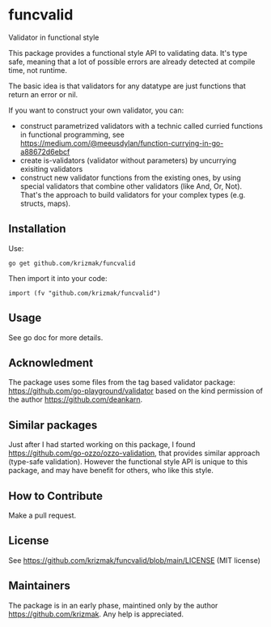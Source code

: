 # funcvalid

Validator in functional style

This package provides a functional style API to validating data.
It's type safe, meaning that a lot of possible errors are already detected at compile time, not runtime.

The basic idea is that validators for any datatype are just functions that return an error or nil.

If you want to construct your own validator, you can:

- construct parametrized validators with a technic called curried functions in functional programming, see https://medium.com/@meeusdylan/function-currying-in-go-a88672d6ebcf
- create is-validators (validator without parameters) by uncurrying exisiting validators
- construct new validator functions from the existing ones, by using special validators that combine other validators (like And, Or, Not). That's the approach to build validators for your complex types (e.g. structs, maps).

## Installation

Use:

    go get github.com/krizmak/funcvalid

Then import it into your code:

    import (fv "github.com/krizmak/funcvalid")

## Usage

See go doc for more details.

## Acknowledment

The package uses some files from the tag based validator package: https://github.com/go-playground/validator based on the kind permission of the author https://github.com/deankarn.

## Similar packages

Just after I had started working on this package, I found https://github.com/go-ozzo/ozzo-validation, that provides similar approach (type-safe validation). However the functional style API is unique to this package, and may have benefit for others, who like this style.

## How to Contribute

Make a pull request.

## License

See https://github.com/krizmak/funcvalid/blob/main/LICENSE (MIT license)

## Maintainers

The package is in an early phase, maintined only by the author https://github.com/krizmak. Any help is appreciated.
